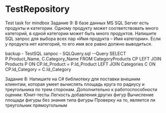 # TestRepository
Test task for mindbox
Задание 9: В базе данных MS SQL Server есть продукты и категории. Одному продукту может соответствовать много категорий, в одной категории может быть много продуктов. Напишите SQL запрос для выбора всех пар «Имя продукта – Имя категории». Если у продукта нет категорий, то его имя все равно должно выводиться.

backup - TestSQL
запрос - SQLQuery.sql 
--Query
SELECT P.Product_Name, C.Category_Name FROM CategoryProducts CP
LEFT JOIN Products P 
ON CP.Id_Product = P.Id_Product
LEFT JOIN Categories C
ON CP.Id_Category = C.Id_Category

Задание 8:
Напишите на C# библиотеку для поставки внешним клиентам, которая умеет вычислять площадь круга по радиусу и треугольника по трем сторонам. Дополнительно к работоспособности оценим:
    Юнит-тесты
    Легкость добавления других фигур
    Вычисление площади фигуры без знания типа фигуры
    Проверку на то, является ли треугольник прямоугольным
